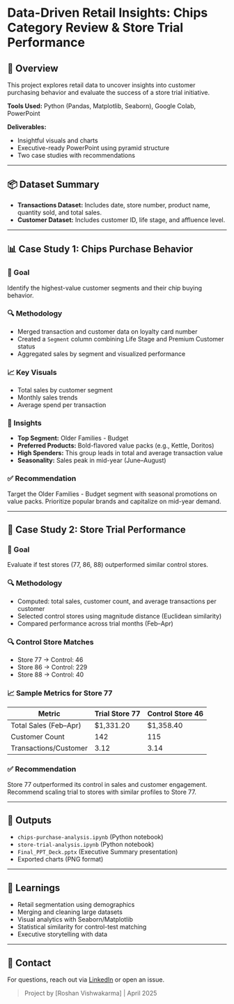 # Data-Driven Retail Insights: Chips Category Review & Store Trial Performance

## 🧠 Overview
This project explores retail data to uncover insights into customer purchasing behavior and evaluate the success of a store trial initiative.

**Tools Used:** Python (Pandas, Matplotlib, Seaborn), Google Colab, PowerPoint

**Deliverables:**
- Insightful visuals and charts
- Executive-ready PowerPoint using pyramid structure
- Two case studies with recommendations

---

## 📦 Dataset Summary
- **Transactions Dataset:** Includes date, store number, product name, quantity sold, and total sales.
- **Customer Dataset:** Includes customer ID, life stage, and affluence level.

---

## 📊 Case Study 1: Chips Purchase Behavior

### 🎯 Goal
Identify the highest-value customer segments and their chip buying behavior.

### 🔍 Methodology
- Merged transaction and customer data on loyalty card number
- Created a `Segment` column combining Life Stage and Premium Customer status
- Aggregated sales by segment and visualized performance

### 📈 Key Visuals
- Total sales by customer segment
- Monthly sales trends
- Average spend per transaction

### 🧠 Insights
- **Top Segment:** Older Families - Budget
- **Preferred Products:** Bold-flavored value packs (e.g., Kettle, Doritos)
- **High Spenders:** This group leads in total and average transaction value
- **Seasonality:** Sales peak in mid-year (June–August)

### ✅ Recommendation
Target the Older Families - Budget segment with seasonal promotions on value packs. Prioritize popular brands and capitalize on mid-year demand.

---

## 🧪 Case Study 2: Store Trial Performance

### 🎯 Goal
Evaluate if test stores (77, 86, 88) outperformed similar control stores.

### 🔍 Methodology
- Computed: total sales, customer count, and average transactions per customer
- Selected control stores using magnitude distance (Euclidean similarity)
- Compared performance across trial months (Feb–Apr)

### 🔍 Control Store Matches
- Store 77 → Control: 46
- Store 86 → Control: 229
- Store 88 → Control: 40

### 📈 Sample Metrics for Store 77
| Metric                  | Trial Store 77 | Control Store 46 |
|-------------------------|----------------|------------------|
| Total Sales (Feb–Apr)   | $1,331.20      | $1,358.40        |
| Customer Count          | 142            | 115              |
| Transactions/Customer   | 3.12           | 3.14             |

### ✅ Recommendation
Store 77 outperformed its control in sales and customer engagement. Recommend scaling trial to stores with similar profiles to Store 77.

---

## 📁 Outputs
- `chips-purchase-analysis.ipynb` (Python notebook)
- `store-trial-analysis.ipynb` (Python notebook)
- `Final_PPT_Deck.pptx` (Executive Summary presentation)
- Exported charts (PNG format)

---

## 🚀 Learnings
- Retail segmentation using demographics
- Merging and cleaning large datasets
- Visual analytics with Seaborn/Matplotlib
- Statistical similarity for control-test matching
- Executive storytelling with data

---

## 💬 Contact
For questions, reach out via [LinkedIn](https://www.linkedin.com/in/roshan-vishwakarma-a22718206) or open an issue.

> Project by [Roshan Vishwakarma] | April 2025
